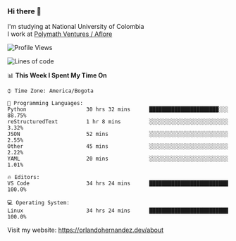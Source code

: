 ### Hi there 👋


<!--**AR4Z/AR4Z** is a ✨ _special_ ✨ repository because its `README.md` (this file) appears on your GitHub profile.

Here are some ideas to get you started:-->
I'm studying at National University of Colombia
<br>
I work at <a href="https://www.aflore.co/">Polymath Ventures / Aflore</a>
<br>

<!--START_SECTION:waka-->
![Profile Views](http://img.shields.io/badge/Profile%20Views-0-blue)

![Lines of code](https://img.shields.io/badge/From%20Hello%20World%20I%27ve%20Written-3.3%20million%20lines%20of%20code-blue)

📊 **This Week I Spent My Time On** 

```text
⌚︎ Time Zone: America/Bogota

💬 Programming Languages: 
Python                   30 hrs 32 mins      ██████████████████████░░░   88.75% 
reStructuredText         1 hr 8 mins         ░░░░░░░░░░░░░░░░░░░░░░░░░   3.32% 
JSON                     52 mins             ░░░░░░░░░░░░░░░░░░░░░░░░░   2.55% 
Other                    45 mins             ░░░░░░░░░░░░░░░░░░░░░░░░░   2.22% 
YAML                     20 mins             ░░░░░░░░░░░░░░░░░░░░░░░░░   1.01%

🔥 Editors: 
VS Code                  34 hrs 24 mins      █████████████████████████   100.0%

💻 Operating System: 
Linux                    34 hrs 24 mins      █████████████████████████   100.0%

```


<!--END_SECTION:waka-->


Visit my website: https://orlandohernandez.dev/about

